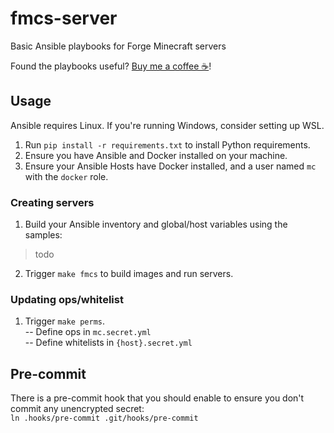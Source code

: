 # fmcs-server

Basic Ansible playbooks for Forge Minecraft servers

Found the playbooks useful? [Buy me a coffee ☕](https://ko-fi.com/raspy)!

## Usage

Ansible requires Linux. If you're running Windows, consider setting up WSL.

1. Run `pip install -r requirements.txt` to install Python requirements.
2. Ensure you have Ansible and Docker installed on your machine.
3. Ensure your Ansible Hosts have Docker installed, and a user named `mc` with the `docker` role.

### Creating servers
1. Build your Ansible inventory and global/host variables using the samples:
> todo
2. Trigger `make fmcs` to build images and run servers.

### Updating ops/whitelist
1. Trigger `make perms`.<br/>
-- Define ops in `mc.secret.yml`<br/>
-- Define whitelists in `{host}.secret.yml`

## Pre-commit

There is a pre-commit hook that you should enable to ensure you don't commit any unencrypted secret:<br/>
`ln .hooks/pre-commit .git/hooks/pre-commit`

